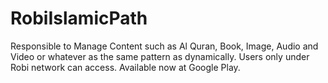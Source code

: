 # RobiIslamicPath
Responsible to Manage Content such as Al Quran, Book, Image, Audio and Video or whatever as the same pattern as dynamically. Users only under Robi network can access. Available now at Google Play.
